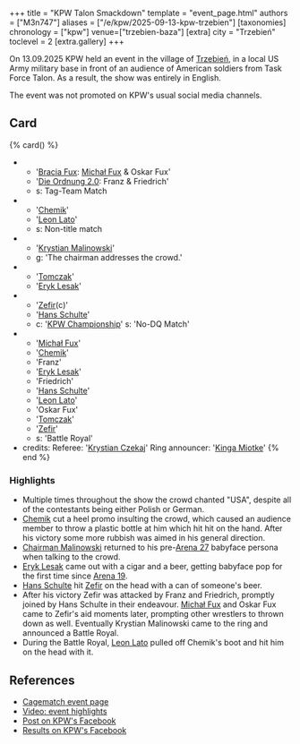 +++
title = "KPW Talon Smackdown"
template = "event_page.html"
authors = ["M3n747"]
aliases = ["/e/kpw/2025-09-13-kpw-trzebien"]
[taxonomies]
chronology = ["kpw"]
venue=["trzebien-baza"]
[extra]
city = "Trzebień"
toclevel = 2
[extra.gallery]
+++

On 13.09.2025 KPW held an event in the village of [Trzebień][trzebien], in a local US Army military base in front of an audience of American soldiers from Task Force Talon. As a result, the show was entirely in English.

The event was not promoted on KPW's usual social media channels.

## Card

{% card() %}
- - '[Bracia Fux](@/tt/bracia-fux.md): [Michał Fux](@/w/michal-fux.md) & Oskar Fux'
  - '[Die Ordnung 2.0](@/tt/die-ordnung.md): Franz & Friedrich'
  - s: Tag-Team Match
- - '[Chemik](@/w/chemik.md)'
  - '[Leon Lato](@/w/leon-lato.md)'
  - s: Non-title match
- - '[Krystian Malinowski](@/w/krystian-malinowski.md)'
  - g: 'The chairman addresses the crowd.'
- - '[Tomczak](@/w/tomczak.md)'
  - '[Eryk Lesak](@/w/eryk-lesak.md)'
- - '[Zefir](@/w/zefir.md)(c)'
  - '[Hans Schulte](@/w/hans-schulte.md)'
  - c: '[KPW Championship](@/c/kpw-championship.md)'
    s: 'No-DQ Match'
- - '[Michał Fux](@/w/michal-fux.md)'
  - '[Chemik](@/w/chemik.md)'
  - 'Franz'
  - '[Eryk Lesak](@/w/eryk-lesak.md)'
  - 'Friedrich'
  - '[Hans Schulte](@/w/hans-schulte.md)'
  - '[Leon Lato](@/w/leon-lato.md)'
  - 'Oskar Fux'
  - '[Tomczak](@/w/tomczak.md)'
  - '[Zefir](@/w/zefir.md)'
  - s: 'Battle Royal'
- credits:
    Referee: '[Krystian Czekaj](@/w/krystian-czekaj.md)'
    Ring announcer: '[Kinga Miotke](@/w/kinga-miotke.md)'
{% end %}

### Highlights

* Multiple times throughout the show the crowd chanted "USA", despite all of the contestants being either Polish or German.
* [Chemik](@/w/chemik.md) cut a heel promo insulting the crowd, which caused an audience member to throw a plastic bottle at him which hit hit on the hand. After his victory some more rubbish was aimed in his general direction.
* [Chairman Malinowski](@/w/krystian-malinowski.md) returned to his pre-[Arena 27](@/e/kpw/2025-01-24-kpw-arena-27.md) babyface persona when talking to the crowd.
* [Eryk Lesak](@/w/eryk-lesak.md) came out with a cigar and a beer, getting babyface pop for the first time since [Arena 19](@/e/kpw/2022-06-10-kpw-arena-19.md).
* [Hans Schulte](@/w/hans-schulte.md) hit [Zefir](@/w/zefir.md) on the head with a can of someone's beer.
* After his victory Zefir was attacked by Franz and Friedrich, promptly joined by Hans Schulte in their endeavour. [Michał Fux](@/w/michal-fux.md) and Oskar Fux came to Zefir's aid moments later, prompting other wrestlers to thrown down as well. Eventually Krystian Malinowski came to the ring and announced a Battle Royal.
* During the Battle Royal, [Leon Lato](@/w/leon-lato.md) pulled off Chemik's boot and hit him on the head with it.

## References

* [Cagematch event page](https://www.cagematch.net/?id=1&nr=434839)
* [Video: event highlights](https://www.youtube.com/watch?v=uHPCL1g5nL0)
* [Post on KPW's Facebook](https://www.facebook.com/kpwrestling/videos/2546203972402910)
* [Results on KPW's Facebook](https://www.facebook.com/kpwrestling/posts/pfbid07wCQeqXmMLpXYmRBarHohJA9dKzLUcKpuGa6nHcGEUjdmZXRYU95yiTDcuiAdMn4l)

[trzebien]: https://en.wikipedia.org/wiki/Trzebie%C5%84,_Lower_Silesian_Voivodeship
